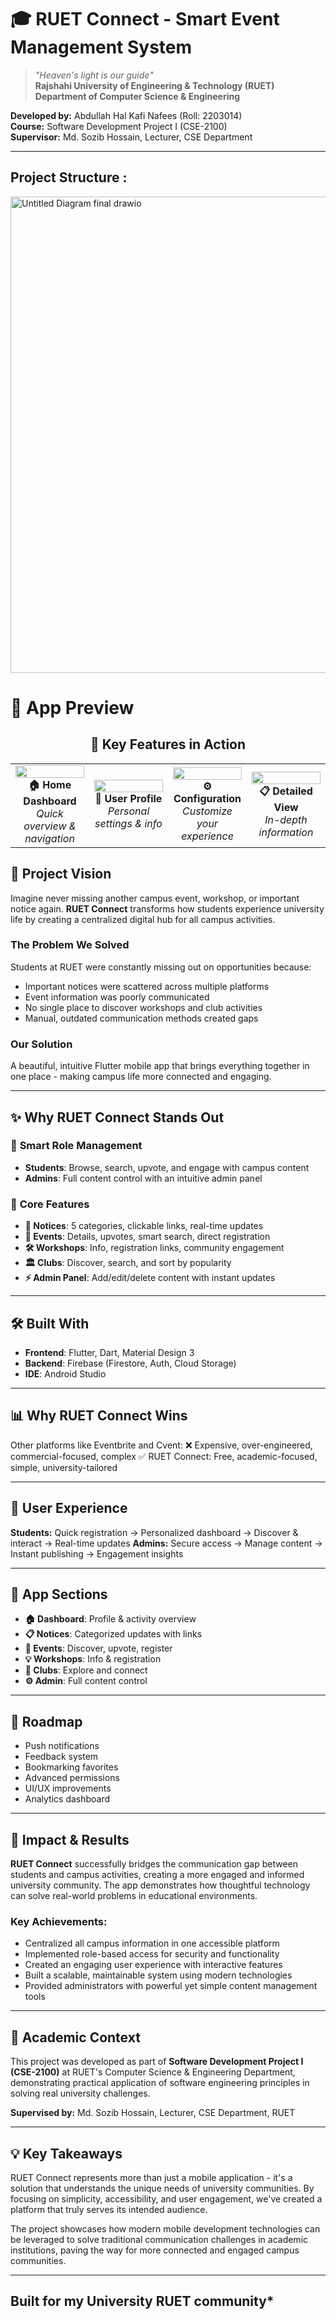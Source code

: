 # 🎓 RUET Connect - Smart Event Management System

> *"Heaven's light is our guide"*  
> **Rajshahi University of Engineering & Technology (RUET)**  
> **Department of Computer Science & Engineering**

**Developed by:** Abdullah Hal Kafi Nafees (Roll: 2203014)  
**Course:** Software Development Project I (CSE-2100)  
**Supervisor:** Md. Sozib Hossain, Lecturer, CSE Department

---
## Project Structure :

<img width="1335" height="762" alt="Untitled Diagram final  drawio" src="https://github.com/user-attachments/assets/57bf12f1-6ad0-4599-add2-a47f67822f75" />

# 📱 App Preview

<div align="center">

## 🚀 Key Features in Action

<table>
<tr>
<td width="25%" align="center">
<img src="https://github.com/user-attachments/assets/7043384c-1d0a-4162-917d-7a4256a1e39d" width="100%"/>
<br><b>🏠 Home Dashboard</b>
<br><i>Quick overview & navigation</i>
</td>
<td width="25%" align="center">
<img src="https://github.com/user-attachments/assets/39176fb7-3711-4700-b16d-43f29e97a2b0" width="100%"/>
<br><b>👤 User Profile</b>
<br><i>Personal settings & info</i>
</td>
<td width="25%" align="center">
<img src="https://github.com/user-attachments/assets/52da0d1f-c36d-4e0e-a6d7-f135e6f46122" width="100%"/>
<br><b>⚙️ Configuration</b>
<br><i>Customize your experience</i>
</td>
<td width="25%" align="center">
<img src="https://github.com/user-attachments/assets/95b76f34-c47f-42bd-8dd5-3cf949ec3722" width="100%"/>
<br><b>📋 Detailed View</b>
<br><i>In-depth information</i>
</td>
</tr>
</table>

</div>










## 🎯 Project Vision

Imagine never missing another campus event, workshop, or important notice again. **RUET Connect** transforms how students experience university life by creating a centralized digital hub for all campus activities.

### The Problem We Solved
Students at RUET were constantly missing out on opportunities because:
- Important notices were scattered across multiple platforms
- Event information was poorly communicated
- No single place to discover workshops and club activities
- Manual, outdated communication methods created gaps

### Our Solution
A beautiful, intuitive Flutter mobile app that brings everything together in one place - making campus life more connected and engaging.

---

## ✨ Why RUET Connect Stands Out

### 🔐 **Smart Role Management**

* **Students**: Browse, search, upvote, and engage with campus content
* **Admins**: Full content control with an intuitive admin panel

### 📱 **Core Features**

* **📢 Notices**: 5 categories, clickable links, real-time updates
* **🎉 Events**: Details, upvotes, smart search, direct registration
* **🛠️ Workshops**: Info, registration links, community engagement
* **🏛️ Clubs**: Discover, search, and sort by popularity
* **⚡ Admin Panel**: Add/edit/delete content with instant updates

---

## 🛠️ Built With

* **Frontend**: Flutter, Dart, Material Design 3
* **Backend**: Firebase (Firestore, Auth, Cloud Storage)
* **IDE**: Android Studio

---

## 📊 Why RUET Connect Wins

Other platforms like Eventbrite and Cvent:
❌ Expensive, over-engineered, commercial-focused, complex
✅ RUET Connect: Free, academic-focused, simple, university-tailored

---

## 🎨 User Experience

**Students:** Quick registration → Personalized dashboard → Discover & interact → Real-time updates
**Admins:** Secure access → Manage content → Instant publishing → Engagement insights

---

## 📱 App Sections

* **🏠 Dashboard**: Profile & activity overview
* **📋 Notices**: Categorized updates with links
* **🎊 Events**: Discover, upvote, register
* **💡 Workshops**: Info & registration
* **🤝 Clubs**: Explore and connect
* **⚙️ Admin**: Full content control

---

## 🚀 Roadmap

* Push notifications
* Feedback system
* Bookmarking favorites
* Advanced permissions
* UI/UX improvements
* Analytics dashboard

---

## 🎯 Impact & Results

**RUET Connect** successfully bridges the communication gap between students and campus activities, creating a more engaged and informed university community. The app demonstrates how thoughtful technology can solve real-world problems in educational environments.

### **Key Achievements:**
- Centralized all campus information in one accessible platform
- Implemented role-based access for security and functionality
- Created an engaging user experience with interactive features
- Built a scalable, maintainable system using modern technologies
- Provided administrators with powerful yet simple content management tools

---


## 🤝 Academic Context

This project was developed as part of **Software Development Project I (CSE-2100)** at RUET's Computer Science & Engineering Department, demonstrating practical application of software engineering principles in solving real university challenges.

**Supervised by:** Md. Sozib Hossain, Lecturer, CSE Department, RUET

---

## 💡 Key Takeaways

RUET Connect represents more than just a mobile application - it's a solution that understands the unique needs of university communities. By focusing on simplicity, accessibility, and user engagement, we've created a platform that truly serves its intended audience.

The project showcases how modern mobile development technologies can be leveraged to solve traditional communication challenges in academic institutions, paving the way for more connected and engaged campus communities.

---

## Built for my University RUET community*
